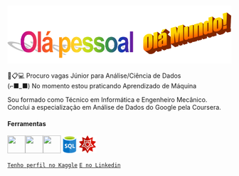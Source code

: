 <img src="https://github.com/brauliolv/brauliolv/blob/main/wordart-removebg-preview.png?raw=true" width="700" height="130"/>

🎲📋💻 Procuro vagas Júnior para Análise/Ciência de Dados<br>
 (⌐■_■) No momento estou praticando Aprendizado de Máquina

Sou formado como Técnico em Informática e Engenheiro Mecânico.<br>
Conclui a especialização em Análise de Dados do Google pela Coursera.

#### Ferramentas

<img src="https://cdn.jsdelivr.net/gh/devicons/devicon/icons/python/python-original.svg" width="40" height="40"/><img src="https://cdn.jsdelivr.net/gh/devicons/devicon/icons/pandas/pandas-original.svg" width="40" height="40"/><img src="https://cdn.jsdelivr.net/gh/devicons/devicon/icons/r/r-original.svg" width="40" height="40"/><img src="https://github.com/brauliolv/brauliolv/blob/main/png-clipart-microsoft-sql-server-microsoft-azure-sql-database-microsoft-text-logo-thumbnail-removebg-preview.png?raw=true" width="40" height="40"/><img src="https://github.com/brauliolv/brauliolv/blob/main/wolfram-mathematica-3629160-3030300.png?raw=true" width="40" height="40"/>



[`Tenho perfil no Kaggle`](https://www.kaggle.com/brauliolv)
[`E no Linkedin`](https://www.linkedin.com/in/brauliolv/)
